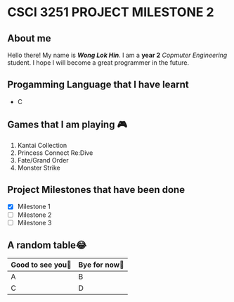 # CSCI 3251 PROJECT MILESTONE 2
## About me
Hello there! My name is ***Wong Lok Hin***. I am a **year 2** *Copmuter Engineering* student. I hope I will become a great programmer in the future.
## Progamming Language that I have learnt
* C
## Games that I am playing :video_game:
1. Kantai Collection
2. Princess Connect Re:Dive
3. Fate/Grand Order
4. Monster Strike
## Project Milestones that have been done
- [x] Milestone 1
- [ ] Milestone 2
- [ ] Milestone 3
## A random table:joy:
Good to see you:wave:| Bye for now:wave:
------------ | -------------
A | B
C| D
 
